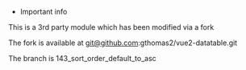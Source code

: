 * Important info

This is a 3rd party module which has been modified via a fork

The fork is available at git@github.com:gthomas2/vue2-datatable.git

The branch is 143_sort_order_default_to_asc
